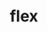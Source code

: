 ---
title: "flex"
layout: cache
categories: [package, develop-2024-03-10]
meta: {"versions": ["2.6.3", "2.6.4"], "compilers": ["cce@=15.0.1", "gcc@=10.3.0", "gcc@=11.1.0", "gcc@=11.4.0", "gcc@=7.3.1", "gcc@=7.5.0", "gcc@=9.4.0", "oneapi@=2024.0.0"], "oss": ["amzn2", "rhel8", "sle_hpc15", "ubuntu18.04", "ubuntu20.04", "ubuntu22.04"], "platforms": ["linux"], "targets": ["aarch64", "neoverse_n1", "neoverse_v1", "neoverse_v2", "ppc64le", "x86_64_v3", "x86_64_v4", "zen4"], "stacks": ["aws-isc", "aws-isc-aarch64", "data-vis-sdk", "e4s", "e4s-cray-rhel", "e4s-cray-sles", "e4s-neoverse-v2", "e4s-neoverse_v1", "e4s-oneapi", "e4s-power", "e4s-rocm-external", "ml-linux-x86_64-cpu", "ml-linux-x86_64-cuda", "ml-linux-x86_64-rocm", "radiuss", "root"], "num_specs": 19, "num_specs_by_stack": {"root": 19, "aws-isc-aarch64": 4, "aws-isc": 2, "e4s-cray-rhel": 1, "radiuss": 1, "e4s-cray-sles": 1, "e4s-power": 2, "data-vis-sdk": 1, "e4s-neoverse_v1": 2, "e4s-neoverse-v2": 2, "ml-linux-x86_64-cpu": 1, "e4s": 2, "e4s-rocm-external": 1, "ml-linux-x86_64-rocm": 1, "ml-linux-x86_64-cuda": 1, "e4s-oneapi": 1}}
spec_details: [{"hash": "lryajg74cmoi5oivtrnmjagrr4uoz6m7", "compiler": "gcc@=7.3.1", "versions": ["2.6.3"], "os": "amzn2", "platform": "linux", "target": "aarch64", "variants": ["build_system=autotools", "+lex", "~nls"], "stacks": ["root", "aws-isc-aarch64"], "size": "-", "tarball": "https://binaries.spack.io/releases/develop-2024-03-10/build_cache/linux-amzn2-aarch64/gcc-7.3.1/flex-2.6.3/linux-amzn2-aarch64-gcc-7.3.1-flex-2.6.3-lryajg74cmoi5oivtrnmjagrr4uoz6m7.spack"}, {"hash": "jooavm2jb3c3aoui6rzzcbd3yf5kbdol", "compiler": "gcc@=7.3.1", "versions": ["2.6.4"], "os": "amzn2", "platform": "linux", "target": "aarch64", "variants": ["build_system=autotools", "+lex", "~nls", "patches=f8b85a0"], "stacks": ["root", "aws-isc-aarch64"], "size": "-", "tarball": "https://binaries.spack.io/releases/develop-2024-03-10/build_cache/linux-amzn2-aarch64/gcc-7.3.1/flex-2.6.4/linux-amzn2-aarch64-gcc-7.3.1-flex-2.6.4-jooavm2jb3c3aoui6rzzcbd3yf5kbdol.spack"}, {"hash": "jedklt53fdg7tktandntpgo3nyrryscx", "compiler": "gcc@=7.3.1", "versions": ["2.6.3"], "os": "amzn2", "platform": "linux", "target": "x86_64_v3", "variants": ["build_system=autotools", "+lex", "~nls"], "stacks": ["root", "aws-isc"], "size": "-", "tarball": "https://binaries.spack.io/releases/develop-2024-03-10/build_cache/linux-amzn2-x86_64_v3/gcc-7.3.1/flex-2.6.3/linux-amzn2-x86_64_v3-gcc-7.3.1-flex-2.6.3-jedklt53fdg7tktandntpgo3nyrryscx.spack"}, {"hash": "r4uipylotbhkfcxirdx2434wy73b5pog", "compiler": "gcc@=7.3.1", "versions": ["2.6.4"], "os": "amzn2", "platform": "linux", "target": "neoverse_n1", "variants": ["build_system=autotools", "+lex", "~nls", "patches=f8b85a0"], "stacks": ["root", "aws-isc-aarch64"], "size": "-", "tarball": "https://binaries.spack.io/releases/develop-2024-03-10/build_cache/linux-amzn2-neoverse_n1/gcc-7.3.1/flex-2.6.4/linux-amzn2-neoverse_n1-gcc-7.3.1-flex-2.6.4-r4uipylotbhkfcxirdx2434wy73b5pog.spack"}, {"hash": "wqtgwt2va7y2b5w3rku7tqxs5bzt7vpk", "compiler": "gcc@=7.3.1", "versions": ["2.6.3"], "os": "amzn2", "platform": "linux", "target": "neoverse_n1", "variants": ["build_system=autotools", "+lex", "~nls"], "stacks": ["root", "aws-isc-aarch64"], "size": "-", "tarball": "https://binaries.spack.io/releases/develop-2024-03-10/build_cache/linux-amzn2-neoverse_n1/gcc-7.3.1/flex-2.6.3/linux-amzn2-neoverse_n1-gcc-7.3.1-flex-2.6.3-wqtgwt2va7y2b5w3rku7tqxs5bzt7vpk.spack"}, {"hash": "75xshreri34344zjhzeinyo63nxklw6v", "compiler": "gcc@=7.3.1", "versions": ["2.6.4"], "os": "amzn2", "platform": "linux", "target": "x86_64_v3", "variants": ["build_system=autotools", "+lex", "~nls", "patches=f8b85a0"], "stacks": ["root", "aws-isc"], "size": "-", "tarball": "https://binaries.spack.io/releases/develop-2024-03-10/build_cache/linux-amzn2-x86_64_v3/gcc-7.3.1/flex-2.6.4/linux-amzn2-x86_64_v3-gcc-7.3.1-flex-2.6.4-75xshreri34344zjhzeinyo63nxklw6v.spack"}, {"hash": "syetx5664cauwaake5pyyb7mxbqkq7zp", "compiler": "cce@=15.0.1", "versions": ["2.6.3"], "os": "rhel8", "platform": "linux", "target": "zen4", "variants": ["build_system=autotools", "+lex", "~nls"], "stacks": ["root", "e4s-cray-rhel"], "size": "-", "tarball": "https://binaries.spack.io/releases/develop-2024-03-10/build_cache/linux-rhel8-zen4/cce-15.0.1/flex-2.6.3/linux-rhel8-zen4-cce-15.0.1-flex-2.6.3-syetx5664cauwaake5pyyb7mxbqkq7zp.spack"}, {"hash": "bu5wnpkvk4mmkcchildd2gojuif4rjdy", "compiler": "gcc@=7.5.0", "versions": ["2.6.3"], "os": "ubuntu18.04", "platform": "linux", "target": "x86_64_v3", "variants": ["build_system=autotools", "+lex", "~nls"], "stacks": ["root", "radiuss"], "size": "-", "tarball": "https://binaries.spack.io/releases/develop-2024-03-10/build_cache/linux-ubuntu18.04-x86_64_v3/gcc-7.5.0/flex-2.6.3/linux-ubuntu18.04-x86_64_v3-gcc-7.5.0-flex-2.6.3-bu5wnpkvk4mmkcchildd2gojuif4rjdy.spack"}, {"hash": "lbs3lnncvu3qasjj3s6zjkcapvfddsfm", "compiler": "gcc@=10.3.0", "versions": ["2.6.3"], "os": "sle_hpc15", "platform": "linux", "target": "x86_64_v4", "variants": ["build_system=autotools", "+lex", "~nls"], "stacks": ["root", "e4s-cray-sles"], "size": "-", "tarball": "https://binaries.spack.io/releases/develop-2024-03-10/build_cache/linux-sle_hpc15-x86_64_v4/gcc-10.3.0/flex-2.6.3/linux-sle_hpc15-x86_64_v4-gcc-10.3.0-flex-2.6.3-lbs3lnncvu3qasjj3s6zjkcapvfddsfm.spack"}, {"hash": "kc5kluqboqymnhhay7mf5cudgylxhlda", "compiler": "gcc@=9.4.0", "versions": ["2.6.3"], "os": "ubuntu20.04", "platform": "linux", "target": "ppc64le", "variants": ["build_system=autotools", "+lex", "~nls"], "stacks": ["root", "e4s-power"], "size": "-", "tarball": "https://binaries.spack.io/releases/develop-2024-03-10/build_cache/linux-ubuntu20.04-ppc64le/gcc-9.4.0/flex-2.6.3/linux-ubuntu20.04-ppc64le-gcc-9.4.0-flex-2.6.3-kc5kluqboqymnhhay7mf5cudgylxhlda.spack"}, {"hash": "5cj6namurfity6lgymnwqyjzrxqsojgq", "compiler": "gcc@=9.4.0", "versions": ["2.6.4"], "os": "ubuntu20.04", "platform": "linux", "target": "ppc64le", "variants": ["build_system=autotools", "+lex", "~nls", "patches=f8b85a0"], "stacks": ["root", "e4s-power"], "size": "-", "tarball": "https://binaries.spack.io/releases/develop-2024-03-10/build_cache/linux-ubuntu20.04-ppc64le/gcc-9.4.0/flex-2.6.4/linux-ubuntu20.04-ppc64le-gcc-9.4.0-flex-2.6.4-5cj6namurfity6lgymnwqyjzrxqsojgq.spack"}, {"hash": "msa7megeizesfe3puhqvct3t462az5hk", "compiler": "gcc@=11.1.0", "versions": ["2.6.3"], "os": "ubuntu20.04", "platform": "linux", "target": "x86_64_v3", "variants": ["build_system=autotools", "+lex", "~nls"], "stacks": ["root", "data-vis-sdk"], "size": "-", "tarball": "https://binaries.spack.io/releases/develop-2024-03-10/build_cache/linux-ubuntu20.04-x86_64_v3/gcc-11.1.0/flex-2.6.3/linux-ubuntu20.04-x86_64_v3-gcc-11.1.0-flex-2.6.3-msa7megeizesfe3puhqvct3t462az5hk.spack"}, {"hash": "gpte327ygkt5bapeceqtljt7gu2hmdkv", "compiler": "gcc@=11.4.0", "versions": ["2.6.3"], "os": "ubuntu22.04", "platform": "linux", "target": "neoverse_v1", "variants": ["build_system=autotools", "+lex", "~nls"], "stacks": ["root", "e4s-neoverse_v1"], "size": "-", "tarball": "https://binaries.spack.io/releases/develop-2024-03-10/build_cache/linux-ubuntu22.04-neoverse_v1/gcc-11.4.0/flex-2.6.3/linux-ubuntu22.04-neoverse_v1-gcc-11.4.0-flex-2.6.3-gpte327ygkt5bapeceqtljt7gu2hmdkv.spack"}, {"hash": "kkhrhkb46hqdebriwbwoszhrymtfbe3f", "compiler": "gcc@=11.4.0", "versions": ["2.6.4"], "os": "ubuntu22.04", "platform": "linux", "target": "neoverse_v1", "variants": ["build_system=autotools", "+lex", "~nls", "patches=f8b85a0"], "stacks": ["root", "e4s-neoverse_v1"], "size": "-", "tarball": "https://binaries.spack.io/releases/develop-2024-03-10/build_cache/linux-ubuntu22.04-neoverse_v1/gcc-11.4.0/flex-2.6.4/linux-ubuntu22.04-neoverse_v1-gcc-11.4.0-flex-2.6.4-kkhrhkb46hqdebriwbwoszhrymtfbe3f.spack"}, {"hash": "dobn5jqlsfwf2oosgpnf6hrzmzjqa5ud", "compiler": "gcc@=11.4.0", "versions": ["2.6.3"], "os": "ubuntu22.04", "platform": "linux", "target": "neoverse_v2", "variants": ["build_system=autotools", "+lex", "~nls"], "stacks": ["root", "e4s-neoverse-v2"], "size": "-", "tarball": "https://binaries.spack.io/releases/develop-2024-03-10/build_cache/linux-ubuntu22.04-neoverse_v2/gcc-11.4.0/flex-2.6.3/linux-ubuntu22.04-neoverse_v2-gcc-11.4.0-flex-2.6.3-dobn5jqlsfwf2oosgpnf6hrzmzjqa5ud.spack"}, {"hash": "nytsgxnfqwb4mojgk7jmoys5yhkxrcdy", "compiler": "gcc@=11.4.0", "versions": ["2.6.4"], "os": "ubuntu22.04", "platform": "linux", "target": "neoverse_v2", "variants": ["build_system=autotools", "+lex", "~nls", "patches=f8b85a0"], "stacks": ["root", "e4s-neoverse-v2"], "size": "-", "tarball": "https://binaries.spack.io/releases/develop-2024-03-10/build_cache/linux-ubuntu22.04-neoverse_v2/gcc-11.4.0/flex-2.6.4/linux-ubuntu22.04-neoverse_v2-gcc-11.4.0-flex-2.6.4-nytsgxnfqwb4mojgk7jmoys5yhkxrcdy.spack"}, {"hash": "cjc63oq6relvdlywtjlemo6qe6wuygzh", "compiler": "gcc@=11.4.0", "versions": ["2.6.3"], "os": "ubuntu22.04", "platform": "linux", "target": "x86_64_v3", "variants": ["build_system=autotools", "+lex", "~nls"], "stacks": ["ml-linux-x86_64-cpu", "e4s", "e4s-rocm-external", "ml-linux-x86_64-rocm", "root", "ml-linux-x86_64-cuda"], "size": "-", "tarball": "https://binaries.spack.io/releases/develop-2024-03-10/build_cache/linux-ubuntu22.04-x86_64_v3/gcc-11.4.0/flex-2.6.3/linux-ubuntu22.04-x86_64_v3-gcc-11.4.0-flex-2.6.3-cjc63oq6relvdlywtjlemo6qe6wuygzh.spack"}, {"hash": "5qkwpakimt5gq3s6vy72m7bp7ptburwg", "compiler": "gcc@=11.4.0", "versions": ["2.6.4"], "os": "ubuntu22.04", "platform": "linux", "target": "x86_64_v3", "variants": ["build_system=autotools", "+lex", "~nls", "patches=f8b85a0"], "stacks": ["root", "e4s"], "size": "-", "tarball": "https://binaries.spack.io/releases/develop-2024-03-10/build_cache/linux-ubuntu22.04-x86_64_v3/gcc-11.4.0/flex-2.6.4/linux-ubuntu22.04-x86_64_v3-gcc-11.4.0-flex-2.6.4-5qkwpakimt5gq3s6vy72m7bp7ptburwg.spack"}, {"hash": "mmpf6kzb7hkv4otwsr2afhqsl7uo3l4z", "compiler": "oneapi@=2024.0.0", "versions": ["2.6.3"], "os": "ubuntu22.04", "platform": "linux", "target": "x86_64_v3", "variants": ["build_system=autotools", "+lex", "~nls"], "stacks": ["root", "e4s-oneapi"], "size": "-", "tarball": "https://binaries.spack.io/releases/develop-2024-03-10/build_cache/linux-ubuntu22.04-x86_64_v3/oneapi-2024.0.0/flex-2.6.3/linux-ubuntu22.04-x86_64_v3-oneapi-2024.0.0-flex-2.6.3-mmpf6kzb7hkv4otwsr2afhqsl7uo3l4z.spack"}]
---